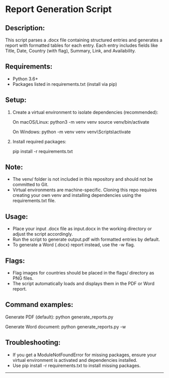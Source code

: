 Report Generation Script
========================

Description:
------------
This script parses a .docx file containing structured entries and generates a report with formatted tables for each entry. Each entry includes fields like Title, Date, Country (with flag), Summary, Link, and Availability.

Requirements:
--------------
- Python 3.6+
- Packages listed in requirements.txt (install via pip)

Setup:
-------
1. Create a virtual environment to isolate dependencies (recommended):

   On macOS/Linux:
   python3 -m venv venv
   source venv/bin/activate

   On Windows:
   python -m venv venv
   venv\Scripts\activate

2. Install required packages:

   pip install -r requirements.txt

Note:
------
- The venv/ folder is not included in this repository and should not be committed to Git.
- Virtual environments are machine-specific. Cloning this repo requires creating your own venv and installing dependencies using the requirements.txt file.

Usage:
-------
- Place your input .docx file as input.docx in the working directory or adjust the script accordingly.
- Run the script to generate output.pdf with formatted entries by default.
- To generate a Word (.docx) report instead, use the -w flag.

Flags:
-------
- Flag images for countries should be placed in the flags/ directory as PNG files.
- The script automatically loads and displays them in the PDF or Word report.

Command examples:
-----------------
Generate PDF (default):
   python generate_reports.py

Generate Word document:
   python generate_reports.py -w

Troubleshooting:
----------------
- If you get a ModuleNotFoundError for missing packages, ensure your virtual environment is activated and dependencies installed.
- Use pip install -r requirements.txt to install missing packages.

---
